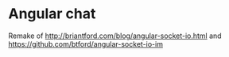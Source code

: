 Angular chat
============

Remake of http://briantford.com/blog/angular-socket-io.html and
https://github.com/btford/angular-socket-io-im
